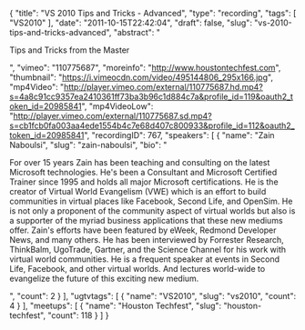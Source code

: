 {
  "title": "VS 2010 Tips and Tricks - Advanced",
  "type": "recording",
  "tags": [
    "VS2010"
  ],
  "date": "2011-10-15T22:42:04",
  "draft": false,
  "slug": "vs-2010-tips-and-tricks-advanced",
  "abstract": "<p>Tips and Tricks from the Master</p>",
  "vimeo": "110775687",
  "moreinfo": "http://www.houstontechfest.com",
  "thumbnail": "https://i.vimeocdn.com/video/495144806_295x166.jpg",
  "mp4Video": "http://player.vimeo.com/external/110775687.hd.mp4?s=4a8c91cc9357ea2410361ff73ba3b96c1d884c7a&profile_id=119&oauth2_token_id=20985841",
  "mp4VideoLow": "http://player.vimeo.com/external/110775687.sd.mp4?s=cb1fcb0fa003aa4ede1554b4c7e68d407c800933&profile_id=112&oauth2_token_id=20985841",
  "recordingID": 767,
  "speakers": [
    {
      "name": "Zain Naboulsi",
      "slug": "zain-naboulsi",
      "bio": "<p>For over 15 years Zain has been teaching and consulting on the latest Microsoft technologies. He's been a Consultant and Microsoft Certified Trainer since 1995 and holds all major Microsoft certifications. He is the creator of Virtual World Evangelism (VWE) which is an effort to build communities in virtual places like Facebook, Second Life, and OpenSim. He is not only a proponent of the community aspect of virtual worlds but also is a supporter of the myriad business applications that these new mediums offer. Zain's efforts have been featured by eWeek, Redmond Developer News, and many others. He has been interviewed by Forrester Research, ThinkBalm, UgoTrade, Gartner, and the Science Channel for his work with virtual world communities. He is a frequent speaker at events in Second Life, Facebook, and other virtual worlds. And lectures world-wide to evangelize the future of this exciting new medium.</p>",
      "count": 2
    }
  ],
  "ugtvtags": [
    {
      "name": "VS2010",
      "slug": "vs2010",
      "count": 4
    }
  ],
  "meetups": [
    {
      "name": "Houston Techfest",
      "slug": "houston-techfest",
      "count": 118
    }
  ]
}